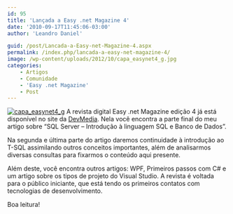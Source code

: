 ```yaml
---
id: 95
title: 'Lançada a Easy .net Magazine 4'
date: '2010-09-17T11:45:06-03:00'
author: 'Leandro Daniel'

guid: /post/Lancada-a-Easy-net-Magazine-4.aspx
permalink: /index.php/lancada-a-easy-net-magazine-4/
image: /wp-content/uploads/2012/10/capa_easynet4_g.jpg
categories:
    - Artigos
    - Comunidade
    - 'Easy .net Magazine'
    - Post
---
```


[![capa_easynet4_g](http://leandrodaniel.com/pics/capa_easynet4_g_thumb.jpg "capa_easynet4_g")](http://leandrodaniel.com/pics/capa_easynet4_g_1.jpg) A revista digital Easy .net Magazine edição 4 já está disponível no site da [DevMedia](http://www.devmedia.com.br/post-17996-Introducao-a-T-SQL.html). Nela você encontra a parte final do meu artigo sobre “SQL Server – Introdução à linguagem SQL e Banco de Dados”.

Na segunda e última parte do artigo daremos continuidade à introdução ao T-SQL assimilando outros conceitos importantes, além de analisarmos diversas consultas para fixarmos o conteúdo aqui presente.

Além deste, você encontra outros artigos: WPF, Primeiros passos com C# e um artigo sobre os tipos de projeto do Visual Studio. A revista é voltada para o público iniciante, que está tendo os primeiros contatos com tecnologias de desenvolvimento.

Boa leitura!